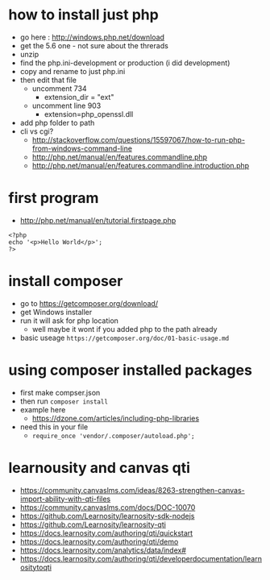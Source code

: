 # how to install just php
- go here : http://windows.php.net/download
- get the 5.6 one - not sure about the threrads
- unzip
- find the php.ini-development or production (i did development)
- copy and rename to just php.ini
- then edit that file
	- uncomment 734
		- extension_dir = "ext"
	- uncomment line 903
		- extension=php_openssl.dll
- add php folder to path
- cli vs cgi? 
	- http://stackoverflow.com/questions/15597067/how-to-run-php-from-windows-command-line
	- http://php.net/manual/en/features.commandline.php
	- http://php.net/manual/en/features.commandline.introduction.php

# first program
- http://php.net/manual/en/tutorial.firstpage.php
````
<?php 
echo '<p>Hello World</p>'; 
?> 
````

# install composer
- go to https://getcomposer.org/download/
- get Windows installer
- run it will ask for php location
	- well maybe it wont if you added php to the path already
- basic useage `https://getcomposer.org/doc/01-basic-usage.md`

# using composer installed packages
- first make compser.json
- then run `composer install`
- example here
	- https://dzone.com/articles/including-php-libraries
- need this in your file
	- `require_once 'vendor/.composer/autoload.php';`
# learnousity and canvas qti
- https://community.canvaslms.com/ideas/8263-strengthen-canvas-import-ability-with-qti-files
- https://community.canvaslms.com/docs/DOC-10070
- https://github.com/Learnosity/learnosity-sdk-nodejs
- https://github.com/Learnosity/learnosity-qti
- https://docs.learnosity.com/authoring/qti/quickstart
- https://docs.learnosity.com/authoring/qti/demo
- https://docs.learnosity.com/analytics/data/index#
- https://docs.learnosity.com/authoring/qti/developerdocumentation/learnositytoqti